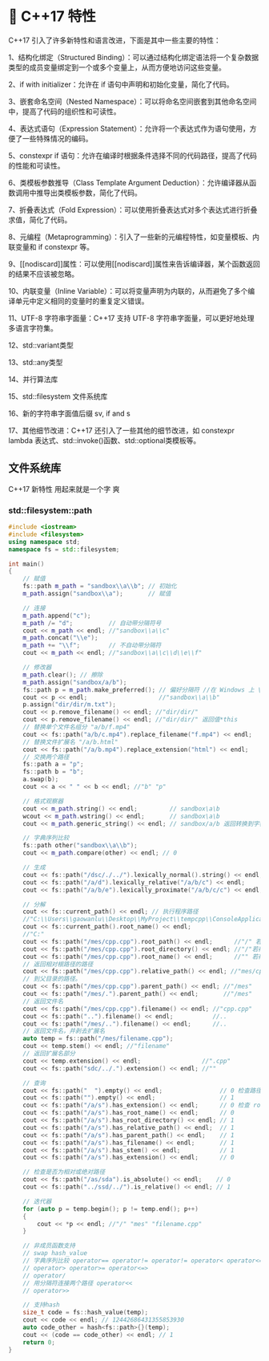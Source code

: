 # 🍎 C++17 特性

C++17 引入了许多新特性和语言改进，下面是其中一些主要的特性：

1、结构化绑定（Structured Binding）：可以通过结构化绑定语法将一个复杂数据类型的成员变量绑定到一个或多个变量上，从而方便地访问这些变量。

2、if with initializer：允许在 if 语句中声明和初始化变量，简化了代码。

3、嵌套命名空间（Nested Namespace）：可以将命名空间嵌套到其他命名空间中，提高了代码的组织性和可读性。

4、表达式语句（Expression Statement）：允许将一个表达式作为语句使用，方便了一些特殊情况的编码。

5、constexpr if 语句：允许在编译时根据条件选择不同的代码路径，提高了代码的性能和可读性。

6、类模板参数推导（Class Template Argument Deduction）：允许编译器从函数调用中推导出类模板参数，简化了代码。

7、折叠表达式（Fold Expression）：可以使用折叠表达式对多个表达式进行折叠求值，简化了代码。

8、元编程（Metaprogramming）：引入了一些新的元编程特性，如变量模板、内联变量和 if constexpr 等。

9、[[nodiscard]]属性：可以使用[[nodiscard]]属性来告诉编译器，某个函数返回的结果不应该被忽略。

10、内联变量（Inline Variable）：可以将变量声明为内联的，从而避免了多个编译单元中定义相同的变量时的重复定义错误。

11、UTF-8 字符串字面量：C++17 支持 UTF-8 字符串字面量，可以更好地处理多语言字符集。

12、std::variant类型

13、std::any类型

14、并行算法库

15、std::filesystem 文件系统库

16、新的字符串字面值后缀 sv, if and s

17、其他细节改进：C++17 还引入了一些其他的细节改进，如 constexpr lambda 表达式、std::invoke()函数、std::optional<T>类模板等。

## 文件系统库

C++17 新特性 用起来就是一个字 爽

### std::filesystem::path

```cpp
#include <iostream>
#include <filesystem>
using namespace std;
namespace fs = std::filesystem;

int main()
{
    // 赋值
    fs::path m_path = "sandbox\\a\\b"; // 初始化
    m_path.assign("sandbox\\a");       // 赋值

    // 连接
    m_path.append("c");
    m_path /= "d";          // 自动带分隔符号
    cout << m_path << endl; //"sandbox\\a\\c"
    m_path.concat("\\e");
    m_path += "\\f";        // 不自动带分隔符
    cout << m_path << endl; //"sandbox\\a\\c\\d\\e\\f"

    // 修改器
    m_path.clear(); // 擦除
    m_path.assign("sandbox/a/b");
    fs::path p = m_path.make_preferred(); // 偏好分隔符 //在 Windows 上 \ 是偏好分隔符， foo/bar 将被转换为 foo\bar 。
    cout << p << endl;                    //"sandbox\\a\\b"
    p.assign("dir/dir/m.txt");
    cout << p.remove_filename() << endl; //"dir/dir/"
    cout << p.remove_filename() << endl; //"dir/dir/" 返回值*this
    // 替换单个文件名组分 "a/b/f.mp4"
    cout << fs::path("a/b/c.mp4").replace_filename("f.mp4") << endl;
    // 替换文件扩展名 "/a/b.html"
    cout << fs::path("/a/b.mp4").replace_extension("html") << endl;
    // 交换两个路径
    fs::path a = "p";
    fs::path b = "b";
    a.swap(b);
    cout << a << " " << b << endl; //"b" "p"

    // 格式观察器
    cout << m_path.string() << endl;         // sandbox\a\b
    wcout << m_path.wstring() << endl;       // sandbox\a\b
    cout << m_path.generic_string() << endl; // sandbox/a/b 返回转换到字符串的通用路径名格式

    // 字典序列比较
    fs::path other("sandbox\\a\\b");
    cout << m_path.compare(other) << endl; // 0

    // 生成
    cout << fs::path("/dsc/./../").lexically_normal().string() << endl; //'\'  路径的正规形式
    cout << fs::path("/a/d").lexically_relative("/a/b/c") << endl;      //"..\\..\\d" 路径的相对形式
    cout << fs::path("/a/b/e").lexically_proximate("/a/b/c/c") << endl; //"..\\..\\e" 转换路径到准确形式

    // 分解
    cout << fs::current_path() << endl; // 执行程序路径
    //"C:\\Users\\gaowanlu\\Desktop\\MyProject\\tempcpp\\ConsoleApplication2\\ConsoleApplication2"
    cout << fs::current_path().root_name() << endl;
    //"C:"
    cout << fs::path("/mes/cpp.cpp").root_path() << endl;      //"/" 若存在则返回路径的根路径
    cout << fs::path("/mes/cpp.cpp").root_directory() << endl; //"/"若存在则返回路径的根目录
    cout << fs::path("/mes/cpp.cpp").root_name() << endl;      //"" 若存在则返回路径的根名
    // 返回相对根路径的路径
    cout << fs::path("/mes/cpp.cpp").relative_path() << endl; //"mes/cpp.cpp"
    // 到父目录的路径。
    cout << fs::path("/mes/cpp.cpp").parent_path() << endl; //"/mes"
    cout << fs::path("/mes/.").parent_path() << endl;       //"/mes"
    // 返回文件名
    cout << fs::path("/mes/cpp.cpp").filename() << endl; //"cpp.cpp"
    cout << fs::path("..").filename() << endl;           //..
    cout << fs::path("/mes/..").filename() << endl;      //..
    // 返回文件名，并剥去扩展名
    auto temp = fs::path("/mes/filename.cpp");
    cout << temp.stem() << endl; //"filename"
    // 返回扩展名部分
    cout << temp.extension() << endl;                 //".cpp"
    cout << fs::path("sdc/../.").extension() << endl; //""

    // 查询
    cout << fs::path("  ").empty() << endl;                // 0 检查路径是否为空
    cout << fs::path("").empty() << endl;                  // 1
    cout << fs::path("/a/s").has_extension() << endl;      // 0 检查 root_path() 是否为空。
    cout << fs::path("/a/s").has_root_name() << endl;      // 0
    cout << fs::path("/a/s").has_root_directory() << endl; // 1
    cout << fs::path("/a/s").has_relative_path() << endl;  // 1
    cout << fs::path("/a/s").has_parent_path() << endl;    // 1
    cout << fs::path("/a/s").has_filename() << endl;       // 1
    cout << fs::path("/a/s").has_stem() << endl;           // 1
    cout << fs::path("/a/s").has_extension() << endl;      // 0

    // 检查是否为相对或绝对路径
    cout << fs::path("/as/sda").is_absolute() << endl;    // 0
    cout << fs::path("../ssd/../").is_relative() << endl; // 1

    // 迭代器
    for (auto p = temp.begin(); p != temp.end(); p++)
    {
        cout << *p << endl; //"/" "mes" "filename.cpp"
    }

    // 非成员函数支持
    // swap hash_value
    // 字典序列比较 operator== operator!= operator!= operator< operator<=
    // operator> operator>= operator<=>
    // operator/
    // 用分隔符连接两个路径 operator<<
    // operator>>

    // 支持hash
    size_t code = fs::hash_value(temp);
    cout << code << endl; // 12442686431355853930
    auto code_other = hash<fs::path>{}(temp);
    cout << (code == code_other) << endl; // 1
    return 0;
}
```
